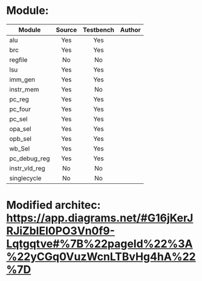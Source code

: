 


# Module:

| **Module**  | **Source** |  **Testbench**  |                                           Author                                           |
|-------------|:----------:|:---------------:|:-------------------------------------------------------------------------------------------------:|
|   alu       |     Yes    |       Yes       |                                                                                                   |
|   brc       |     Yes    |       Yes       |                                                                                                   |
|   regfile   |     No     |       No        |                                                                                                   |
|   lsu       |     Yes    |       Yes       |                                                                                                   |
|   imm_gen   |     Yes    |       Yes       |                                                                                                   |
|   instr_mem |     Yes    |       No        |                                                                                                   |
|   pc_reg    |     Yes    |       Yes       |                                                                                                   |
|   pc_four   |     Yes    |       Yes       |                                                                                                   |
|   pc_sel    |     Yes    |       Yes       |                                                                                                   |
|   opa_sel   |     Yes    |       Yes       |                                                                                                   |
|   opb_sel   |     Yes    |       Yes       |                                                                                                   |
|   wb_Sel    |     Yes    |       Yes       |                                                                                                   |
|pc_debug_reg |     Yes    |       Yes       |                                                                                                   |
|instr_vld_reg|     No     |       No        |                                                                                                   |
|  singlecycle|     No     |       No        |                                                                                                   |


# Modified architec: https://app.diagrams.net/#G16jKerJRJiZblEl0PO3Vn0f9-Lqtgqtve#%7B%22pageId%22%3A%22yCGq0VuzWcnLTBvHg4hA%22%7D